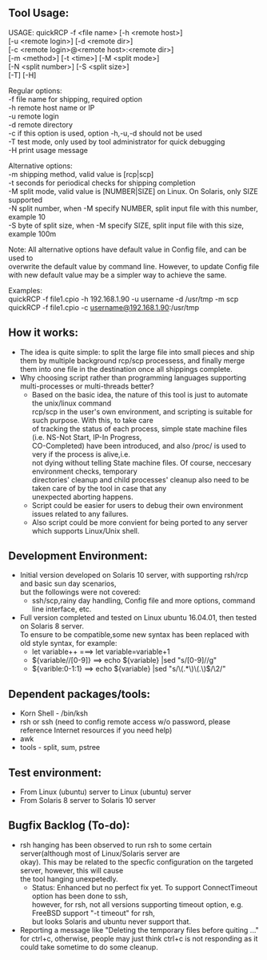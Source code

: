 Tool Usage:  
------------  
USAGE:  quickRCP -f \<file name\> [-h \<remote host\>]  
		[-u \<remote login\>] [-d \<remote dir\>]  
		[-c \<remote login\>@\<remote host\>:\<remote dir\>]  
		[-m \<method\>] [-t \<time\>] [-M \<split mode\>]  
		[-N \<split number\>] [-S \<split size\>]  
		[-T] [-H]  
  
Regular options:  
	-f 	file name for shipping, required option  
	-h	remote host name or IP  
	-u	remote login  
	-d	remote directory  
	-c	if this option is used, option -h,-u,-d should not be used  
	-T	test mode, only used by tool administrator for quick debugging   
	-H	print usage message  
  
Alternative options:  
	-m	shipping method, valid value is [rcp|scp]  
	-t	seconds for periodical checks for shipping completion  
	-M	split mode, valid value is [NUMBER|SIZE] on Linux. On Solaris, only SIZE supported  
	-N	split number, when -M specify NUMBER, split input file with this number, example 10  
	-S	byte of split size, when -M specify SIZE, split input file with this size, example 100m   
  
Note: 	All alternative options have default value in Config file, and can be used to   
	overwrite the default value by command line. However, to update Config file   
	with new default value may be a simpler way to achieve the same.  
  
Examples:  
	 quickRCP -f file1.cpio -h 192.168.1.90 -u username -d /usr/tmp -m scp  
	 quickRCP -f file1.cpio -c username@192.168.1.90:/usr/tmp  
    
How it works:  
----------------------  
- The idea is quite simple: to split the large file into small pieces and ship them by multiple background 
rcp/scp processess, and finally merge them into one file in the destination once all shippings complete.  
- Why choosing script rather than programming languages supporting multi-processes or multi-threads better?  
	- Based on the basic idea, the nature of this tool is just to automate the unix/linux command  
rcp/scp in the user's own environment, and scripting is suitable for such purpose. With this, to take care        
of tracking the status of each process, simple state machine files (i.e. NS-Not Start, IP-In Progress,   
CO-Completed) have been introduced, and also /proc/<process id> is used to very if the process is alive,i.e.    
not dying without telling State machine files. Of course, neccesary environment checks, temporary   
directories' cleanup and child processes' cleanup also need to be taken care of by the tool in case that any   
unexpected aborting happens.  
	- Script could be easier for users to debug their own environment issues related to any failures.  
	- Also script could be more convient for being ported to any server which supports Linux/Unix shell.  
    
Development Environment:  
----------------------  
- Initial version developed on Solaris 10 server, with supporting rsh/rcp and basic sun day scenarios,  
but the followings were not covered:  
	- ssh/scp,rainy day handling, Config file and more options, command line interface, etc.  
- Full version completed and tested on Linux ubuntu 16.04.01, then tested on Solaris 8 server.  
To ensure to be compatible,some new syntax has been replaced with old style syntax, for example:  
	- let variable++ ===> let variable=variable+1  
	- ${variable//[0-9]}  ==> echo ${variable} |sed "s/[0-9]//g"   
	- ${varible:0-1:1} ==> echo ${variable} |sed "s/\(.*\)\(.\)$/\2/"  
  
Dependent packages/tools:  
----------------------  
- Korn Shell - /bin/ksh  
- rsh or ssh (need to config remote access w/o password, please reference Internet resources if you need help)  
- awk
- tools - split, sum, pstree
  
Test environment:  
-------------------  
- From Linux (ubuntu) server to Linux (ubuntu) server    
- From Solaris 8 server to Solaris 10 server
   
Bugfix Backlog (To-do):  
-------------------  
- rsh hanging has been observed to run rsh to some certain server(although most of Linux/Solaris server are   
okay). This may be related to the specfic configuration on the targeted server, however, this will cause   
the tool hanging unexpetedly.  
	- Status: Enhanced but no perfect fix yet. To support ConnectTimeout option has been done to ssh,  
however, for rsh, not all versions supporting timeout option, e.g. FreeBSD support "-t timeout" for rsh,  
but looks Solaris and ubuntu never support that.   
- Reporting a message like "Deleting the temporary files before quiting ..." for ctrl+c, otherwise, people may just think ctrl+c is not responding as it could take sometime to do some cleanup.
